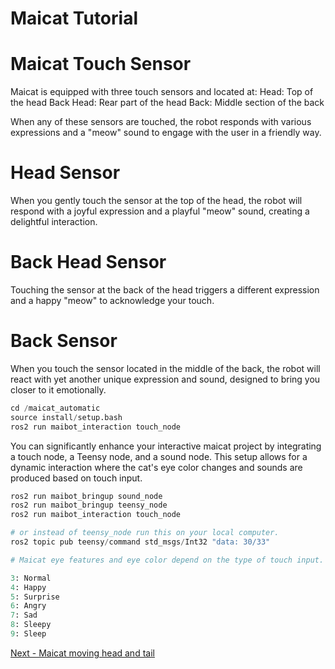 # Maicat Tutorial
# Maicat Touch Sensor

Maicat is equipped with three touch sensors and located at:
Head: Top of the head
Back Head: Rear part of the head
Back: Middle section of the back

When any of these sensors are touched, the robot responds with various expressions and a "meow" sound to engage with the user in a friendly way.

# Head Sensor
When you gently touch the sensor at the top of the head, the robot will respond with a joyful expression and a playful "meow" sound, creating a delightful interaction.
# Back Head Sensor
Touching the sensor at the back of the head triggers a different expression and a happy "meow" to acknowledge your touch.
# Back Sensor
When you touch the sensor located in the middle of the back, the robot will react with yet another unique expression and sound, designed to bring you closer to it emotionally.

```python
cd /maicat_automatic
source install/setup.bash
ros2 run maibot_interaction touch_node
```
You can significantly enhance your interactive maicat project by integrating a touch node, a Teensy node, and a sound node. 
This setup allows for a dynamic interaction where the cat's eye color changes and sounds are produced based on touch input.

```python
ros2 run maibot_bringup sound_node
ros2 run maibot_bringup teensy_node
ros2 run maibot_interaction touch_node

# or instead of teensy_node run this on your local computer.
ros2 topic pub teensy/command std_msgs/Int32 "data: 30/33"

# Maicat eye features and eye color depend on the type of touch input.

3: Normal
4: Happy
5: Surprise
6: Angry
7: Sad
8: Sleepy
9: Sleep

```

[Next - Maicat moving head and tail](../08_maicat_move_head_and_tail/README.md)

